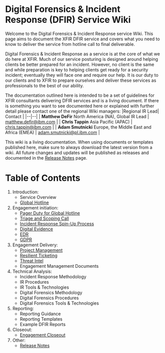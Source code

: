 
# Digital Forensics & Incident Response (DFIR) Service Wiki

Welcome to the Digital Forensics & Incident Response service Wiki. This page aims to document the XFIR DFIR service and covers what you need to know to deliver the service from hotline call to final deliverable. 

Digital Forensics & Incident Response as a service is at the core of what we do here at XFIR. Much of our service posturing is designed around helping clients be better prepared for an incident. However, no client is the same and while preparation is key to helping clients get ready for a security incident; eventually they will face one and require our help. It is our duty to our clients and to XFIR to prepare ourselves and deliver these services as professionals to the best of our ability.

The documentation outlined here is intended to be a set of guidelines for XFIR consultants delivering DFIR services and is a living document. If there is something you want to see documented here or explained with further detail please contact one of the regional Wiki managers:
|Regional IR Lead| Contact  |
|--|--|
| **Matthew DeFir** North America (NA), Global IR Lead | matthew.defir@ibm.com |
| **Chris Tappin** Asia Pacific (APAC) | chris.tappin@ibm.com |
| **Adam Smutnicki** Europe, the Middle East and Africa (EMEA) | adam.smutnicki@pl.ibm.com |

This wiki is a living documentation. When using documents or templates published here, make sure to always download the latest version from a wiki. All future changes and updates will be published as releases and documented in the [Release Notes](DFIR-Release-Notes.md) page.


# Table of Contents
1. Introduction:
	- Service Overview
	- [Global Hotline](DFIR-Hotline.md)
2. Engagement initiation:
	- [Pager Duty for Global Hotline](DFIR-PagerDuty.md)
	- [Triage and Scoping Call](DFIR-Triage-Scoping.md)
	- [Incident Response Spin-Up Process](DFIR-SpinUp.md)
	- [Digital Evidence](DFIR-Digital-Evidence.md)
	- [EDR](DFIR-EDR.md)
	- [GDPR](DFIR-GDPR.md)
4. Engagement Delivery:
	- [Project Management](DFIR-Project-Management.md)
	- [Resilient Ticketing](DFIR-Resilient.md)
	- [Threat Intel](DFIR-Threat-Intel.md)
	- Engagement Management Documents
3. Technical Analysis:
	- Incident Response Methodology
	- IR Procedures
	- IR Tools & Technologies
	- Digital Forensics Methodology
	- Digital Forensics Procedures
	- Digital Forensics Tools & Technologies
5. Reporting:
	- Reporting Guidance
	- Reporting Templates
	- Example DFIR Reports
6. Closeout:
	- [Engagement Closeout](DFIR-Engagement-Closeout.md)
7. Other:
	- [Release Notes](DFIR-Release-Notes.md)